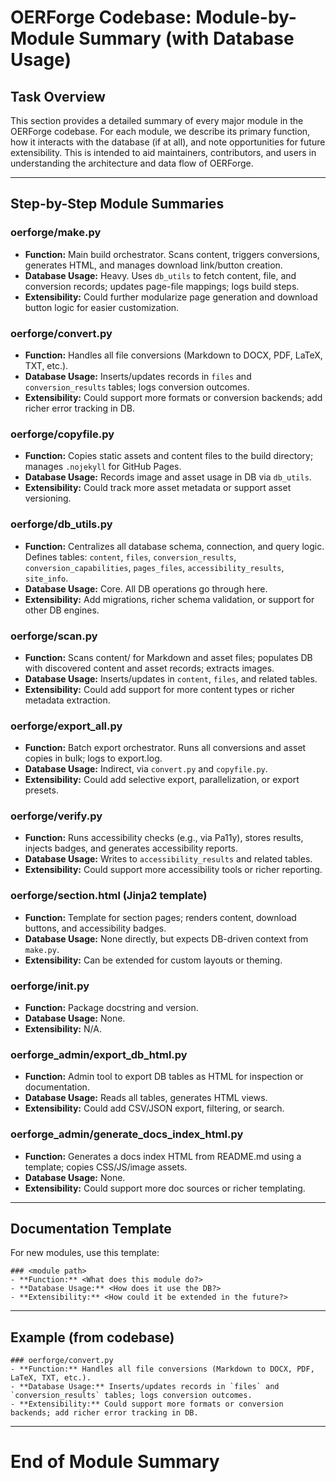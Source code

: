 # OERForge Codebase: Module-by-Module Summary (with Database Usage)

## Task Overview
This section provides a detailed summary of every major module in the OERForge codebase. For each module, we describe its primary function, how it interacts with the database (if at all), and note opportunities for future extensibility. This is intended to aid maintainers, contributors, and users in understanding the architecture and data flow of OERForge.

---

## Step-by-Step Module Summaries

### oerforge/make.py
- **Function:** Main build orchestrator. Scans content, triggers conversions, generates HTML, and manages download link/button creation.
- **Database Usage:** Heavy. Uses `db_utils` to fetch content, file, and conversion records; updates page-file mappings; logs build steps.
- **Extensibility:** Could further modularize page generation and download button logic for easier customization.

### oerforge/convert.py
- **Function:** Handles all file conversions (Markdown to DOCX, PDF, LaTeX, TXT, etc.).
- **Database Usage:** Inserts/updates records in `files` and `conversion_results` tables; logs conversion outcomes.
- **Extensibility:** Could support more formats or conversion backends; add richer error tracking in DB.

### oerforge/copyfile.py
- **Function:** Copies static assets and content files to the build directory; manages `.nojekyll` for GitHub Pages.
- **Database Usage:** Records image and asset usage in DB via `db_utils`.
- **Extensibility:** Could track more asset metadata or support asset versioning.

### oerforge/db_utils.py
- **Function:** Centralizes all database schema, connection, and query logic. Defines tables: `content`, `files`, `conversion_results`, `conversion_capabilities`, `pages_files`, `accessibility_results`, `site_info`.
- **Database Usage:** Core. All DB operations go through here.
- **Extensibility:** Add migrations, richer schema validation, or support for other DB engines.

### oerforge/scan.py
- **Function:** Scans content/ for Markdown and asset files; populates DB with discovered content and asset records; extracts images.
- **Database Usage:** Inserts/updates in `content`, `files`, and related tables.
- **Extensibility:** Could add support for more content types or richer metadata extraction.

### oerforge/export_all.py
- **Function:** Batch export orchestrator. Runs all conversions and asset copies in bulk; logs to export.log.
- **Database Usage:** Indirect, via `convert.py` and `copyfile.py`.
- **Extensibility:** Could add selective export, parallelization, or export presets.

### oerforge/verify.py
- **Function:** Runs accessibility checks (e.g., via Pa11y), stores results, injects badges, and generates accessibility reports.
- **Database Usage:** Writes to `accessibility_results` and related tables.
- **Extensibility:** Could support more accessibility tools or richer reporting.

### oerforge/section.html (Jinja2 template)
- **Function:** Template for section pages; renders content, download buttons, and accessibility badges.
- **Database Usage:** None directly, but expects DB-driven context from `make.py`.
- **Extensibility:** Can be extended for custom layouts or theming.

### oerforge/__init__.py
- **Function:** Package docstring and version.
- **Database Usage:** None.
- **Extensibility:** N/A.

### oerforge_admin/export_db_html.py
- **Function:** Admin tool to export DB tables as HTML for inspection or documentation.
- **Database Usage:** Reads all tables, generates HTML views.
- **Extensibility:** Could add CSV/JSON export, filtering, or search.

### oerforge_admin/generate_docs_index_html.py
- **Function:** Generates a docs index HTML from README.md using a template; copies CSS/JS/image assets.
- **Database Usage:** None.
- **Extensibility:** Could support more doc sources or richer templating.

---

## Documentation Template
For new modules, use this template:

```
### <module path>
- **Function:** <What does this module do?>
- **Database Usage:** <How does it use the DB?>
- **Extensibility:** <How could it be extended in the future?>
```

---

## Example (from codebase)

```
### oerforge/convert.py
- **Function:** Handles all file conversions (Markdown to DOCX, PDF, LaTeX, TXT, etc.).
- **Database Usage:** Inserts/updates records in `files` and `conversion_results` tables; logs conversion outcomes.
- **Extensibility:** Could support more formats or conversion backends; add richer error tracking in DB.
```

---

# End of Module Summary
